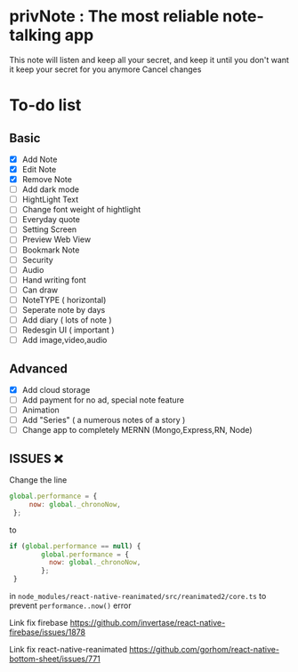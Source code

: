 # privNote : The most reliable note-talking app

This note will listen and keep all your secret, and keep it until you don't want it keep your secret for you anymore
Cancel changes


# To-do list

##  Basic

- [x] Add Note
- [x] Edit Note
- [x] Remove Note
- [ ] Add dark mode
- [ ] HightLight Text
- [ ] Change font weight of hightlight
- [ ] Everyday quote
- [ ] Setting Screen
- [ ] Preview Web View
- [ ] Bookmark Note
- [ ] Security
- [ ] Audio 
- [ ] Hand writing font
- [ ] Can draw
- [ ] NoteTYPE ( horizontal)
- [ ] Seperate note by days
- [ ] Add diary ( lots of note )
- [ ] Redesgin UI ( important )
- [ ] Add image,video,audio
## Advanced 
- [x] Add cloud storage
- [ ] Add payment for no ad, special note feature
- [ ] Animation
- [ ] Add "Series" ( a numerous notes of a story )
- [ ] Change app to completely MERNN (Mongo,Express,RN, Node) 
 
## ISSUES ❌
Change the line 
``` javascript
global.performance = {
     now: global._chronoNow,
 };
```

to 
``` javascript
if (global.performance == null) {
        global.performance = {
          now: global._chronoNow,
        };
 }
```
in ```node_modules/react-native-reanimated/src/reanimated2/core.ts```  to prevent ```performance..now()``` error

Link fix firebase https://github.com/invertase/react-native-firebase/issues/1878

Link fix react-native-reanimated https://github.com/gorhom/react-native-bottom-sheet/issues/771
